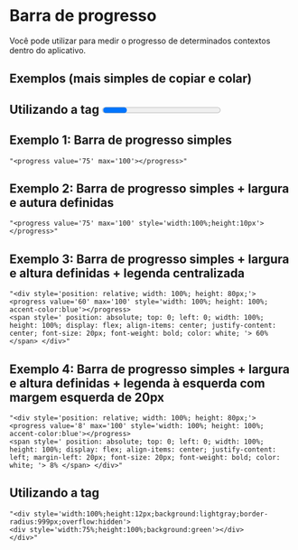 # Barra de progresso
Você pode utilizar para medir o progresso de determinados contextos dentro do aplicativo.

## Exemplos (mais simples de copiar e colar)

## Utilizando a tag <progress></progress>

## Exemplo 1: Barra de progresso simples
```powerfx
"<progress value='75' max='100'></progress>"
```

## Exemplo 2: Barra de progresso simples + largura e autura definidas
```powerfx
"<progress value='75' max='100' style='width:100%;height:10px'></progress>"
```

## Exemplo 3: Barra de progresso simples + largura e altura definidas + legenda centralizada
```powerfx
"<div style='position: relative; width: 100%; height: 80px;'> 
<progress value='60' max='100' style='width: 100%; height: 100%; accent-color:blue'></progress> 
<span style=' position: absolute; top: 0; left: 0; width: 100%; height: 100%; display: flex; align-items: center; justify-content: center; font-size: 20px; font-weight: bold; color: white; '> 60% </span> </div>"
```

## Exemplo 4: Barra de progresso simples + largura e altura definidas + legenda à esquerda com margem esquerda de 20px
```powerfx
"<div style='position: relative; width: 100%; height: 80px;'> 
<progress value='8' max='100' style='width: 100%; height: 100%; accent-color:blue'></progress> 
<span style=' position: absolute; top: 0; left: 0; width: 100%; height: 100%; display: flex; align-items: center; justify-content: left; margin-left: 20px; font-size: 20px; font-weight: bold; color: white; '> 8% </span> </div>"
```

## Utilizando a tag <div></div>
```powerfx
"<div style='width:100%;height:12px;background:lightgray;border-radius:999px;overflow:hidden'>
<div style='width:75%;height:100%;background:green'></div>
</div>"
```
